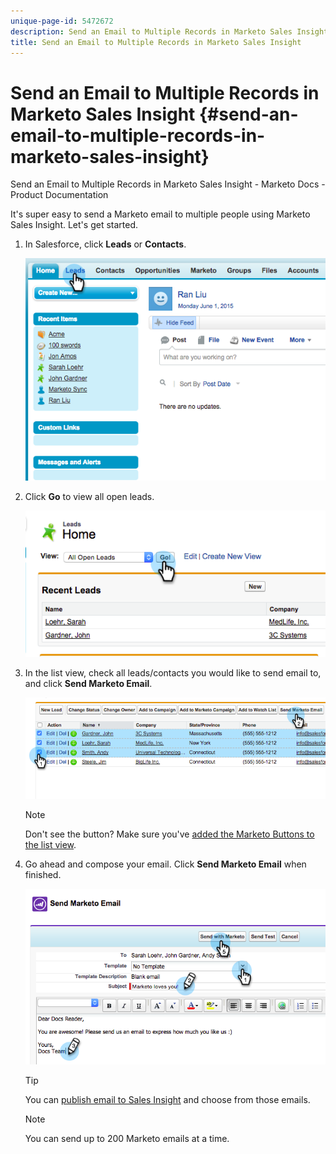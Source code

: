 ```yaml
---
unique-page-id: 5472672
description: Send an Email to Multiple Records in Marketo Sales Insight - Marketo Docs - Product Documentation
title: Send an Email to Multiple Records in Marketo Sales Insight
---
```


# Send an Email to Multiple Records in Marketo Sales Insight {#send-an-email-to-multiple-records-in-marketo-sales-insight}

Send an Email to Multiple Records in Marketo Sales Insight - Marketo Docs - Product Documentation

It's super easy to send a Marketo email to multiple people using Marketo Sales Insight. Let's get started.

1. In Salesforce, click **Leads** or **Contacts**.

   ![](assets/image2015-6-1-14-3a40-3a35.png)

1. Click **Go** to view all open leads.

   ![](assets/image2015-6-1-14-3a41-3a42.png)

1. In the list view, check all leads/contacts you would like to send email to, and click **Send Marketo Email**.

   ![](assets/image2015-6-1-14-3a56-3a47.png)

   >[!NOTE]
   >
   >Don't see the button? Make sure you've [added the Marketo Buttons to the list view](add-marketo-sales-insight-tab-and-buttons-to-salesforce.md).

1. Go ahead and compose your email. Click **Send Marketo Email** when finished.

   ![](assets/image2015-6-1-16-3a4-3a16.png)

   >[!TIP]
   >
   >You can [publish email to Sales Insight](../../../../../product-docs/marketo-sales-insight/msi-for-salesforce/features/actions-in-the-msi-panel/send-marketo-email/publish-an-email-to-sales-insight.md) and choose from those emails.

   >[!NOTE]
   >
   >You can send up to 200 Marketo emails at a time.

